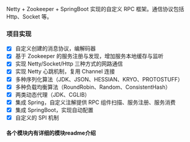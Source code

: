 Netty + Zookeeper + SpringBoot 实现的自定义 RPC 框架。通信协议包括 Http、Socket 等。
### 项目实现

- [x] 自定义创建的消息协议，编解码器
- [x] 基于 Zookeeper 的服务注册与发现，增加服务本地缓存与监听
- [x] 实现 Netty/Socket/Http 三种方式的网路通信
- [x] 实现 Netty 心跳机制，复用 Channel 连接
- [x] 多种序列化算法（JDK、JSON、HESSIAN、KRYO、PROTOSTUFF）
- [x] 多种负载均衡算法（RoundRobin、Random、ConsistentHash）
- [x] 两类动态代理（JDK、CGLIB）
- [x] 集成 Spring，自定义注解提供 RPC 组件扫描、服务注册、服务消费
- [x] 集成 SpringBoot，实现自动配置
- [x] 自定义的 SPI 机制
#### 各个模块内有详细的模块readme介绍
